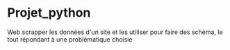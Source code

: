 # Projet_python
Web scrapper les données d'un site et les utiliser pour faire des schéma, le tout répondant à une problématique choisie
